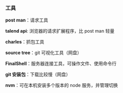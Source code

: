 ### 工具

**post man**：请求工具

**talend api**: 浏览器的请求扩展程序，比 post man 轻量

**charles**：抓包工具

**source tree**：git 可视化工具（网盘）

**FinalShell**：服务器连接工具，可操作文件、使用命令行

**git 安装包**：下载比较慢（网盘）

**nvm**：可在本机安装多个版本的 node 服务，并管理切换
